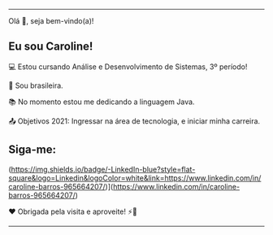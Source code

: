 ----------------------------------------------------------------------------

Olá 👋, seja bem-vindo(a)!  

## Eu sou Caroline!

:computer: Estou cursando Análise e Desenvolvimento de Sistemas, 3º período!

:house_with_garden: Sou brasileira.

:books: No momento estou me dedicando a linguagem Java.

:outbox_tray: Objetivos 2021: Ingressar na área de tecnologia, e iniciar minha carreira.

## Siga-me:

(https://img.shields.io/badge/-LinkedIn-blue?style=flat-square&logo=Linkedin&logoColor=white&link=https://www.linkedin.com/in/caroline-barros-965664207/)](https://www.linkedin.com/in/caroline-barros-965664207/)

❤️ Obrigada pela visita e aproveite! ⚡🚀



----------------------------------------------------------------------------------

